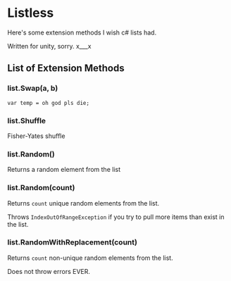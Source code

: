 Listless
========

Here's some extension methods I wish c# lists had.

Written for unity, sorry. x___x

List of Extension Methods
-------------------------

### list.Swap(a, b)
`var temp = oh god pls die;`

### list.Shuffle
Fisher-Yates shuffle

### list.Random()
Returns a random element from the list

### list.Random(count)
Returns `count` unique random elements from the list.

Throws `IndexOutOfRangeException` if you try to pull more items than exist in the list.

### list.RandomWithReplacement(count)
Returns `count` non-unique random elements from the list.

Does not throw errors EVER.

